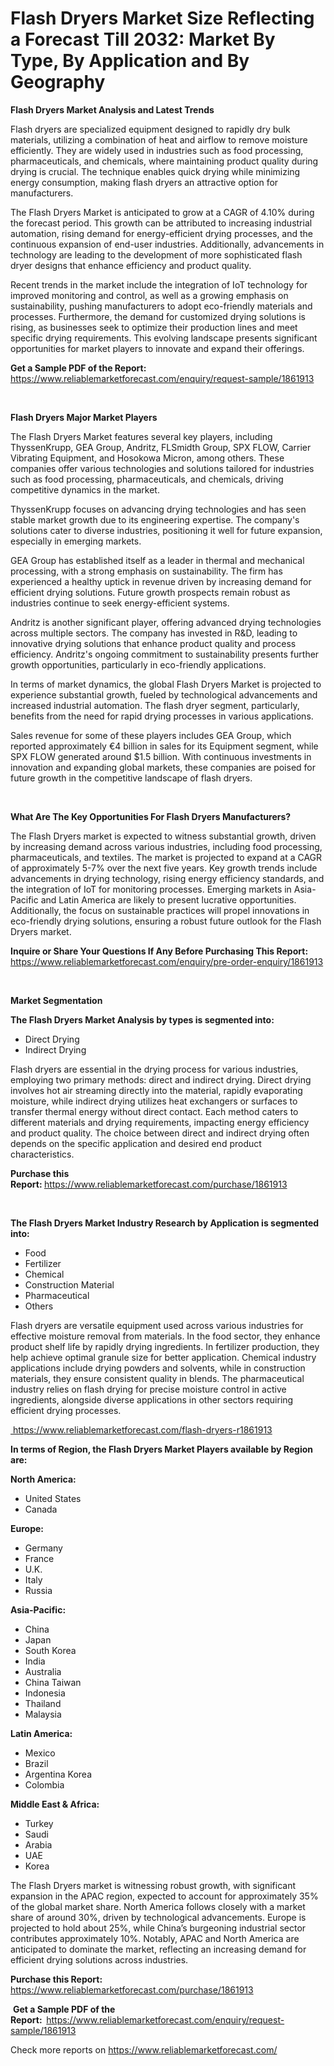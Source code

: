 <p><h1>Flash Dryers Market Size Reflecting a Forecast Till 2032: Market By Type, By Application and By Geography</h1></p><p><strong>Flash Dryers Market Analysis and Latest Trends</strong></p>
<p><p>Flash dryers are specialized equipment designed to rapidly dry bulk materials, utilizing a combination of heat and airflow to remove moisture efficiently. They are widely used in industries such as food processing, pharmaceuticals, and chemicals, where maintaining product quality during drying is crucial. The technique enables quick drying while minimizing energy consumption, making flash dryers an attractive option for manufacturers.</p><p>The Flash Dryers Market is anticipated to grow at a CAGR of 4.10% during the forecast period. This growth can be attributed to increasing industrial automation, rising demand for energy-efficient drying processes, and the continuous expansion of end-user industries. Additionally, advancements in technology are leading to the development of more sophisticated flash dryer designs that enhance efficiency and product quality.</p><p>Recent trends in the market include the integration of IoT technology for improved monitoring and control, as well as a growing emphasis on sustainability, pushing manufacturers to adopt eco-friendly materials and processes. Furthermore, the demand for customized drying solutions is rising, as businesses seek to optimize their production lines and meet specific drying requirements. This evolving landscape presents significant opportunities for market players to innovate and expand their offerings.</p></p>
<p><strong>Get a Sample PDF of the Report:&nbsp;</strong> <a href="https://www.reliablemarketforecast.com/enquiry/request-sample/1861913?utm_campaign=3512&utm_medium=2&utm_source=Github&utm_content=ia&utm_term=08042025&utm_id=flash-dryers">https://www.reliablemarketforecast.com/enquiry/request-sample/1861913</a></p>
<p>&nbsp;</p>
<p><strong>Flash Dryers Major Market Players</strong></p>
<p><p>The Flash Dryers Market features several key players, including ThyssenKrupp, GEA Group, Andritz, FLSmidth Group, SPX FLOW, Carrier Vibrating Equipment, and Hosokowa Micron, among others. These companies offer various technologies and solutions tailored for industries such as food processing, pharmaceuticals, and chemicals, driving competitive dynamics in the market.</p><p>ThyssenKrupp focuses on advancing drying technologies and has seen stable market growth due to its engineering expertise. The company's solutions cater to diverse industries, positioning it well for future expansion, especially in emerging markets. </p><p>GEA Group has established itself as a leader in thermal and mechanical processing, with a strong emphasis on sustainability. The firm has experienced a healthy uptick in revenue driven by increasing demand for efficient drying solutions. Future growth prospects remain robust as industries continue to seek energy-efficient systems.</p><p>Andritz is another significant player, offering advanced drying technologies across multiple sectors. The company has invested in R&D, leading to innovative drying solutions that enhance product quality and process efficiency. Andritz's ongoing commitment to sustainability presents further growth opportunities, particularly in eco-friendly applications.</p><p>In terms of market dynamics, the global Flash Dryers Market is projected to experience substantial growth, fueled by technological advancements and increased industrial automation. The flash dryer segment, particularly, benefits from the need for rapid drying processes in various applications.</p><p>Sales revenue for some of these players includes GEA Group, which reported approximately €4 billion in sales for its Equipment segment, while SPX FLOW generated around $1.5 billion. With continuous investments in innovation and expanding global markets, these companies are poised for future growth in the competitive landscape of flash dryers.</p></p>
<p>&nbsp;</p>
<p><strong>What Are The Key Opportunities For Flash Dryers Manufacturers?</strong></p>
<p><p>The Flash Dryers market is expected to witness substantial growth, driven by increasing demand across various industries, including food processing, pharmaceuticals, and textiles. The market is projected to expand at a CAGR of approximately 5-7% over the next five years. Key growth trends include advancements in drying technology, rising energy efficiency standards, and the integration of IoT for monitoring processes. Emerging markets in Asia-Pacific and Latin America are likely to present lucrative opportunities. Additionally, the focus on sustainable practices will propel innovations in eco-friendly drying solutions, ensuring a robust future outlook for the Flash Dryers market.</p></p>
<p><strong>Inquire or Share Your Questions If Any Before Purchasing This Report:</strong> <a href="https://www.reliablemarketforecast.com/enquiry/pre-order-enquiry/1861913?utm_campaign=3512&utm_medium=2&utm_source=Github&utm_content=ia&utm_term=08042025&utm_id=flash-dryers">https://www.reliablemarketforecast.com/enquiry/pre-order-enquiry/1861913</a></p>
<p>&nbsp;</p>
<p><strong>Market Segmentation</strong></p>
<p><strong>The Flash Dryers Market Analysis by types is segmented into:</strong></p>
<p><ul><li>Direct Drying</li><li>Indirect Drying</li></ul></p>
<p><p>Flash dryers are essential in the drying process for various industries, employing two primary methods: direct and indirect drying. Direct drying involves hot air streaming directly into the material, rapidly evaporating moisture, while indirect drying utilizes heat exchangers or surfaces to transfer thermal energy without direct contact. Each method caters to different materials and drying requirements, impacting energy efficiency and product quality. The choice between direct and indirect drying often depends on the specific application and desired end product characteristics.</p></p>
<p><strong>Purchase this Report:&nbsp;</strong><a href="https://www.reliablemarketforecast.com/purchase/1861913?utm_campaign=3512&utm_medium=2&utm_source=Github&utm_content=ia&utm_term=08042025&utm_id=flash-dryers">https://www.reliablemarketforecast.com/purchase/1861913</a></p>
<p>&nbsp;</p>
<p><strong>The Flash Dryers Market Industry Research by Application is segmented into:</strong></p>
<p><ul><li>Food</li><li>Fertilizer</li><li>Chemical</li><li>Construction Material</li><li>Pharmaceutical</li><li>Others</li></ul></p>
<p><p>Flash dryers are versatile equipment used across various industries for effective moisture removal from materials. In the food sector, they enhance product shelf life by rapidly drying ingredients. In fertilizer production, they help achieve optimal granule size for better application. Chemical industry applications include drying powders and solvents, while in construction materials, they ensure consistent quality in blends. The pharmaceutical industry relies on flash drying for precise moisture control in active ingredients, alongside diverse applications in other sectors requiring efficient drying processes.</p></p>
<p><a href="https://www.reliablemarketforecast.com/flash-dryers-r1861913?utm_campaign=3512&utm_medium=2&utm_source=Github&utm_content=ia&utm_term=08042025&utm_id=flash-dryers">&nbsp;https://www.reliablemarketforecast.com/flash-dryers-r1861913</a></p>
<p><strong>In terms of Region, the Flash Dryers Market Players available by Region are:</strong></p>
<p>
    <p> <strong> North America: </strong>
        <ul>
            <li>United States</li>
            <li>Canada</li>
        </ul>
        </p> 
    <p> <strong> Europe: </strong>
        <ul>
            <li>Germany</li>
            <li>France</li>
            <li>U.K.</li>
            <li>Italy</li>
            <li>Russia</li>
        </ul>
        </p> 
    <p> <strong> Asia-Pacific: </strong>
        <ul>
            <li>China</li>
            <li>Japan</li>
            <li>South Korea</li>
            <li>India</li>
            <li>Australia</li>
            <li>China Taiwan</li>
            <li>Indonesia</li>
            <li>Thailand</li>
            <li>Malaysia</li>
        </ul>
        </p> 
    <p> <strong> Latin America: </strong>
        <ul>
            <li>Mexico</li>
            <li>Brazil</li>
            <li>Argentina Korea</li>
            <li>Colombia</li>
        </ul>
        </p> 
    <p> <strong> Middle East & Africa: </strong>
        <ul>
            <li>Turkey</li>
            <li>Saudi</li>
            <li>Arabia</li>
            <li>UAE</li>
            <li>Korea</li>
        </ul>
    </p>
    </p>
<p><p>The Flash Dryers market is witnessing robust growth, with significant expansion in the APAC region, expected to account for approximately 35% of the global market share. North America follows closely with a market share of around 30%, driven by technological advancements. Europe is projected to hold about 25%, while China’s burgeoning industrial sector contributes approximately 10%. Notably, APAC and North America are anticipated to dominate the market, reflecting an increasing demand for efficient drying solutions across industries.</p></p>
<p><strong>Purchase this Report: </strong><a href="https://www.reliablemarketforecast.com/purchase/1861913?utm_campaign=3512&utm_medium=2&utm_source=Github&utm_content=ia&utm_term=08042025&utm_id=flash-dryers">https://www.reliablemarketforecast.com/purchase/1861913</a></p>
<p>&nbsp;<strong>Get a Sample PDF of the Report:&nbsp;&nbsp;</strong><a href="https://www.reliablemarketforecast.com/enquiry/request-sample/1861913?utm_campaign=3512&utm_medium=2&utm_source=Github&utm_content=ia&utm_term=08042025&utm_id=flash-dryers">https://www.reliablemarketforecast.com/enquiry/request-sample/1861913</a></p>
<p><strong></strong></p>
<p>Check more reports on <a href="https://www.reliablemarketforecast.com/?utm_campaign=3512&utm_medium=2&utm_source=Github&utm_content=ia&utm_term=08042025&utm_id=flash-dryers">https://www.reliablemarketforecast.com/</a></p>